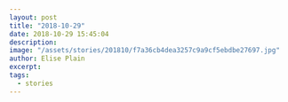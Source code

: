 ```yaml
---
layout: post
title: "2018-10-29"
date: 2018-10-29 15:45:04
description: 
image: "/assets/stories/201810/f7a36cb4dea3257c9a9cf5ebdbe27697.jpg"
author: Elise Plain
excerpt: 
tags: 
  - stories
---
```



<p></p>
